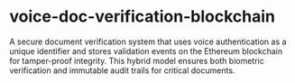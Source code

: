 # voice-doc-verification-blockchain
A secure document verification system that uses voice authentication as a unique identifier and stores validation events on the Ethereum blockchain for tamper-proof integrity. This hybrid model ensures both biometric verification and immutable audit trails for critical documents.
